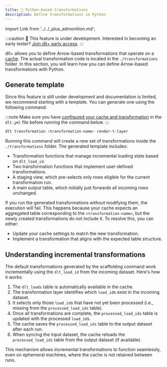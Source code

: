 ```yaml
---
title: 🧪 Python-based transformations
description: Define transformations in Python
---
```

import Link from '../../_plus_admonition.md';

<Link/>

:::caution
🚧 This feature is under development. Interested in becoming an early tester? [Join dlt+ early access](https://info.dlthub.com/waiting-list).
:::

dlt+ allows you to define Arrow-based transformations that operate on a [cache](../../core-concepts/cache.md). The actual transformation code is located in the `./transformations` folder.
In this section, you will learn how you can define Arrow-based transformations with Python.

## Generate template

Since this feature is still under development and documentation is limited, we recommend starting with a template. You can generate one using the following command:

:::note
Make sure you have [configured your cache and transformation](./setup#configure-dltyml-file) in the `dlt.yml` file before running the command below.
:::

```sh
dlt transformation <transformation-name> render-t-layer
```

Running this command will create a new set of transformations inside the `./transformations` folder. The generated template includes:

* Transformation functions that manage incremental loading state based on `dlt_load_id`.
* Two transformation functions that implement user-defined transformations.
* A staging view, which pre-selects only rows eligible for the current transformation run.
* A main output table, which initially just forwards all incoming rows unchanged.

If you run the generated transformations without modifying them, the execution will fail. This happens because your cache expects an aggregated table corresponding to the `<transformation-name>`, but the newly created transformations do not include it. To resolve this, you can either:

* Update your cache settings to match the new transformation.
* Implement a transformation that aligns with the expected table structure.

## Understanding incremental transformations

The default transformations generated by the scaffolding command work incrementally using the `dlt_load_id` from the incoming dataset. Here's how it works:

1. The `dlt_loads` table is automatically available in the cache.
2. The transformation layer identifies which `load_id`s exist in the incoming dataset.
3. It selects only those `load_id`s that have not yet been processed (i.e., missing from the `processed_load_ids` table).
4. Once all transformations are complete, the `processed_load_ids` table is updated with the processed `load_id`s.
5. The cache saves the `processed_load_ids` table to the output dataset after each run.
6. When syncing the input dataset, the cache reloads the `processed_load_ids` table from the output dataset (if available).

This mechanism allows incremental transformations to function seamlessly, even on ephemeral machines, where the cache is not retained between runs.


